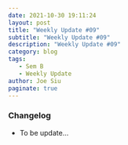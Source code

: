 ```yaml
---
date: 2021-10-30 19:11:24
layout: post
title: "Weekly Update #09"
subtitle: "Weekly Update #09"
description: "Weekly Update #09"
category: blog
tags:
   - Sem B
   - Weekly Update
author: Joe Siu
paginate: true
---
```

### Changelog

* To be update...

